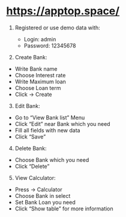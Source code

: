 # https://apptop.space/
1.	Registered or use demo data with:
    * Login: admin 
    * Password: 12345678
 
2.	Create Bank:
   * Write Bank name
   * Choose Interest rate
   * Write Maximum loan
   * Choose Loan term
   * Click -> Create

3.	Edit Bank:
   * Go to “View Bank list” Menu
   * Click “Edit” near Bank which you need
   * Fill all fields with new data
   * Click “Save”

4.	Delete Bank:
   * Choose Bank which you need
   * Click “Delete”

5.	View Calculator:
   * Press -> Calculator
   * Сhoose Bank in select
   * Set Bank Loan you need
   * Click “Show table” for more information

